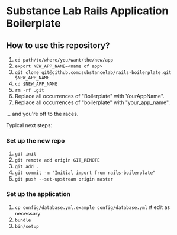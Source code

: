 # Substance Lab Rails Application Boilerplate

## How to use this repository?

1. `cd path/to/where/you/want/the/new/app`
2. `export NEW_APP_NAME=<name of app>`
2. `git clone git@github.com:substancelab/rails-boilerplate.git $NEW_APP_NAME`
3. `cd $NEW_APP_NAME`
4. `rm -rf .git`
5. Replace all occurrences of "Boilerplate" with YourAppName".
6. Replace all occurrences of "boilerplate" with "your_app_name".

... and you're off to the races.

Typical next steps:

### Set up the new repo

1. `git init`
2. `git remote add origin GIT_REMOTE`
3. `git add .`
4. `git commit -m "Initial import from rails-boilerplate"`
5. `git push --set-upstream origin master`

### Set up the application

1. `cp config/database.yml.example config/database.yml` # edit as necessary
2. `bundle`
3. `bin/setup`

